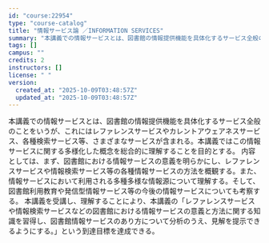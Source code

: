 ```yaml
---
id: "course:22954"
type: "course-catalog"
title: "情報サービス論 ／INFORMATION SERVICES"
summary: "本講義での情報サービスとは、図書館の情報提供機能を具体化するサービス全般のことをいうが、これにはレファレンスサービスやカレントアウェアネスサービス、各種検索サービス等、さまざまなサービスが含まれる。本講義ではこの情報サービスに関する多様化し…"
tags: []
campus: ""
credits: 2
instructors: []
license: " "
version:
  created_at: "2025-10-09T03:48:57Z"
  updated_at: "2025-10-09T03:48:57Z"
---
```


本講義での情報サービスとは、図書館の情報提供機能を具体化するサービス全般のことをいうが、これにはレファレンスサービスやカレントアウェアネスサービス、各種検索サービス等、さまざまなサービスが含まれる。本講義ではこの情報サービスに関する多様化した概念を総合的に理解することを目的とする。 内容としては、まず、図書館における情報サービスの意義を明らかにし、レファレンスサービスや情報検索サービス等の各種情報サービスの方法を概観する。また、情報サービスにおいて利用される多種多様な情報源について理解する。そして、図書館利用教育や発信型情報サービス等の今後の情報サービスについても考察する。 本講義を受講し、理解することにより、本講義の「レファレンスサービスや情報検索サービスなどの図書館における情報サービスの意義と方法に関する知識を習得し、図書館情報サービスのあり方について分析のうえ、見解を提示できるようにする。」という到達目標を達成できる。
